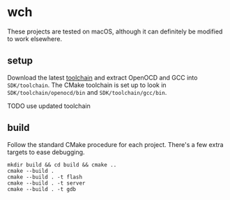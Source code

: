 # wch

These projects are tested on macOS, although it can definitely be modified to work elsewhere.

## setup

Download the latest [toolchain](http://www.mounriver.com/download) and extract OpenOCD and GCC into `SDK/toolchain`. The CMake toolchain is set up to look in `SDK/toolchain/openocd/bin` and `SDK/toolchain/gcc/bin`.

TODO use updated toolchain

## build

Follow the standard CMake procedure for each project. There's a few extra targets to ease debugging.

```
mkdir build && cd build && cmake ..
cmake --build .
cmake --build . -t flash
cmake --build . -t server
cmake --build . -t gdb
```
